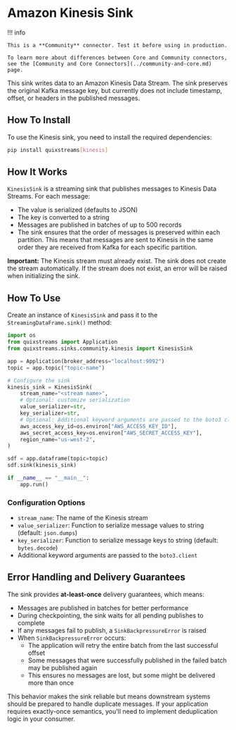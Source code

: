 # Amazon Kinesis Sink

!!! info

    This is a **Community** connector. Test it before using in production.

    To learn more about differences between Core and Community connectors, see the [Community and Core Connectors](../community-and-core.md) page.

This sink writes data to an Amazon Kinesis Data Stream. The sink preserves the original Kafka message key, but currently does not include timestamp, offset, or headers in the published messages.

## How To Install

To use the Kinesis sink, you need to install the required dependencies:

```bash
pip install quixstreams[kinesis]
```

## How It Works

`KinesisSink` is a streaming sink that publishes messages to Kinesis Data Streams. For each message:

- The value is serialized (defaults to JSON)
- The key is converted to a string
- Messages are published in batches of up to 500 records
- The sink ensures that the order of messages is preserved within each partition. This means that messages are sent to Kinesis in the same order they are received from Kafka for each specific partition.

**Important:** The Kinesis stream must already exist. The sink does not create the stream automatically. If the stream does not exist, an error will be raised when initializing the sink.

## How To Use

Create an instance of `KinesisSink` and pass it to the `StreamingDataFrame.sink()` method:

```python
import os
from quixstreams import Application
from quixstreams.sinks.community.kinesis import KinesisSink

app = Application(broker_address="localhost:9092")
topic = app.topic("topic-name")

# Configure the sink
kinesis_sink = KinesisSink(
    stream_name="<stream name>",
    # Optional: customize serialization
    value_serializer=str,
    key_serializer=str,
    # Optional: Additional keyword arguments are passed to the boto3 client
    aws_access_key_id=os.environ["AWS_ACCESS_KEY_ID"],
    aws_secret_access_key=os.environ["AWS_SECRET_ACCESS_KEY"],
    region_name="us-west-2",
)

sdf = app.dataframe(topic=topic)
sdf.sink(kinesis_sink)

if __name__ == "__main__":
    app.run()
```

### Configuration Options

- `stream_name`: The name of the Kinesis stream
- `value_serializer`: Function to serialize message values to string (default: `json.dumps`)
- `key_serializer`: Function to serialize message keys to string (default: `bytes.decode`)
- Additional keyword arguments are passed to the `boto3.client`

## Error Handling and Delivery Guarantees

The sink provides **at-least-once** delivery guarantees, which means:

- Messages are published in batches for better performance
- During checkpointing, the sink waits for all pending publishes to complete
- If any messages fail to publish, a `SinkBackpressureError` is raised
- When `SinkBackpressureError` occurs:
    - The application will retry the entire batch from the last successful offset
    - Some messages that were successfully published in the failed batch may be published again
    - This ensures no messages are lost, but some might be delivered more than once

This behavior makes the sink reliable but means downstream systems should be prepared to handle duplicate messages. If your application requires exactly-once semantics, you'll need to implement deduplication logic in your consumer.

